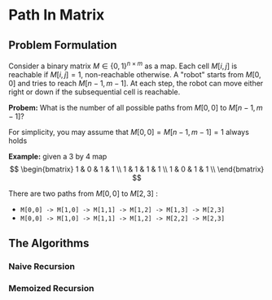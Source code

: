 # Path In Matrix

## Problem Formulation

Consider a binary matrix $M\in \{0, 1\}^{n\times m}$ as a map. Each cell $M[i,j]$ is reachable if $M[i,j]=1$, non-reachable otherwise. A "robot" starts from $M[0,0]$ and tries to reach $M[n-1,m-1]$. At each step, the robot can move either right or down if the subsequential cell is reachable. 

**Probem:** What is the number of all possible paths from $M[0,0]$ to $M[n-1,m-1]$?

For simplicity, you may assume that $M[0,0] = M[n-1,m-1] =1$ always holds

**Example:** given a 3 by 4 map
$$
 \begin{bmatrix}
    1 & 0 & 1 & 1 \\
    1 & 1 & 1 & 1 \\
    1 & 0 & 1 & 1 \\
 \end{bmatrix}
$$

There are two paths from $M[0,0]$ to $M[2,3]$ :

* `M[0,0] -> M[1,0] -> M[1,1] -> M[1,2] -> M[1,3] -> M[2,3]`
* `M[0,0] -> M[1,0] -> M[1,1] -> M[1,2] -> M[2,2] -> M[2,3]`

## The Algorithms

### Naive Recursion

### Memoized Recursion
